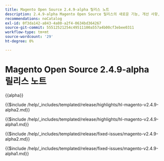 ```yaml
---
title: Magento Open Source 2.4.9-alpha 릴리스 노트
description: 2.4.9-alpha Magento Open Source 릴리스의 새로운 기능, 개선 사항, 버그 수정 및 알려진 문제에 대해 알아봅니다.
recommendations: noCatalog
exl-id: 0f3da142-a843-4a80-a2f4-0634bd364267
source-git-commit: 55512521254c49511100a557a4b00cf3ebee0311
workflow-type: tm+mt
source-wordcount: '29'
ht-degree: 0%

---
```



# Magento Open Source 2.4.9-alpha 릴리스 노트

{{alpha}}

<!-- Highlights in v2.4.9-alpha2 -->

{{$include /help/_includes/templated/release/highlights/hl-magento-v2.4.9-alpha2.md}}

<!-- Highlights in v2.4.9-alpha1 -->

{{$include /help/_includes/templated/release/highlights/hl-magento-v2.4.9-alpha1.md}}

<!-- Fixed issues in v2.4.9-alpha2 -->

{{$include /help/_includes/templated/release/fixed-issues/magento-v2.4.9-alpha2.md}}

<!-- Fixed issues in v2.4.9-alpha1 -->

{{$include /help/_includes/templated/release/fixed-issues/magento-v2.4.9-alpha1.md}}

<!-- Last updated from includes: 2025-07-30 13:00:24 -->
